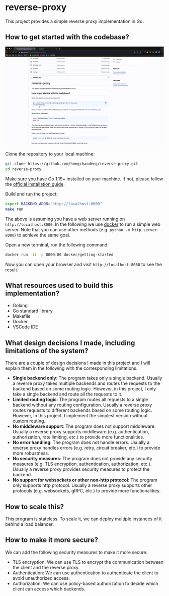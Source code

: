 # reverse-proxy

This project provides a simple reverse proxy implementation in Go.

## How to get started with the codebase?

![](doc/demo.gif)

Clone the repository to your local machine:

```bash
git clone https://github.com/hongchaodeng/reverse-proxy.git
cd reverse-proxy
```

Make sure you have Go 1.19+ installed on your machine. If not, please follow the [official installation guide](https://go.dev/doc/install).

Build and run the project:

```bash
export BACKEND_ADDR="http://localhost:8000"
make run
```

The above is assuming you have a web server running on `http://localhost:8000`.
In the following we use [docker](https://docs.docker.com/engine/install/) to run a simple web server.
Note that you can use other methods (e.g. `python -m http.server 8000`) to achieve the same goal.

Open a new terminal, run the following command:

```bash
docker run -it -p 8000:80 docker/getting-started
```

Now you can open your browser and visit `http://localhost:8080` to see the result.

## What resources used to build this implementation?

- Golang
- Go standard library
- Makefile
- Docker
- VSCode IDE

## What design decisions I made, including limitations of the system?

There are a couple of design decisions I made in this project and
I will explain them in the following with the corresponding limitations.

- **Single backend only**: The program takes only a single backend. Usually a reverse proxy takes multiple backends and
  routes the requests to the backend based on some routing logic. However, in this project, I only take a single backend
  and route all the requests to it.
- **Limited routing logic**: The program routes all requests to a single backend without any routing configuration.
  Usually a reverse proxy routes requests to different backends based on some routing logic. However, in this project, I
  implement the simplest version without custom routing.
- **No middleware support**: The program does not support middleware. Usually a reverse proxy supports middleware
  (e.g. authentication, authorization, rate limiting, etc.) to provide more functionalities.
- **No error handling**: The program does not handle errors. Usually a reverse proxy handles errors (e.g. retry, circuit
  breaker, etc.) to provide more robustness.
- **No security measures**: The program does not provide any security measures (e.g. TLS encryption, authentication,
  authorization, etc.). Usually a reverse proxy provides security measures to protect the backend.
- **No support for websockets or other non-http protocol**: The program only supports http protocol. Usually a reverse
  proxy supports other protocols (e.g. websockets, gRPC, etc.) to provide more functionalities.

## How to scale this?

This program is stateless. To scale it, we can deploy multiple instances of it behind a load balancer.

## How to make it more secure?

We can add the following security measures to make it more secure:

- TLS encryption: We can use TLS to encrypt the communication between the client and the reverse proxy.
- Authentication: We can use authentication to authenticate the client to avoid unauthorized access.
- Authorization: We can use policy-based authorization to decide which client can access which backends.
